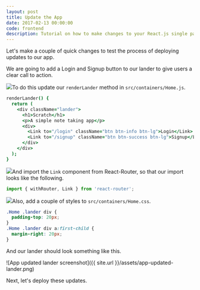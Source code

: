 ```yaml
---
layout: post
title: Update the App
date: 2017-02-13 00:00:00
code: frontend
description: Tutorial on how to make changes to your React.js single page application.
---
```


Let's make a couple of quick changes to test the process of deploying updates to our app.

We are going to add a Login and Signup button to our lander to give users a clear call to action.

<img class="code-marker" src="{{ site.url }}/assets/s.png" />To do this update our `renderLander` method in `src/containers/Home.js`.

``` coffee
renderLander() {
  return (
    <div className="lander">
      <h1>Scratch</h1>
      <p>A simple note taking app</p>
      <div>
        <Link to="/login" className="btn btn-info btn-lg">Login</Link>
        <Link to="/signup" className="btn btn-success btn-lg">Signup</Link>
      </div>
    </div>
  );
}
```

<img class="code-marker" src="{{ site.url }}/assets/s.png" />And import the `Link` component from React-Router, so that our import looks like the following.

``` javascript
import { withRouter, Link } from 'react-router';
```

<img class="code-marker" src="{{ site.url }}/assets/s.png" />Also, add a couple of styles to `src/containers/Home.css`.

``` css
.Home .lander div {
  padding-top: 20px;
}
.Home .lander div a:first-child {
  margin-right: 20px;
}
```

And our lander should look something like this.

![App updated lander screenshot]({{ site.url }}/assets/app-updated-lander.png)

Next, let's deploy these updates.
